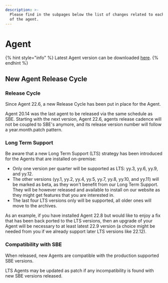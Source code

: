 ```yaml
---
description: >-
  Please find in the subpages below the list of changes related to each version
  of the agent.
---
```


# Agent

{% hint style="info" %}
Latest Agent version can be downloaded [here](https://storage.googleapis.com/sym-platform/developers/rest-api/agent-20.14.3.zip).
{% endhint %}

## New Agent Release Cycle

### Release Cycle

Since Agent 22.6, a new Release Cycle has been put in place for the Agent.

Agent 20.14 was the last agent to be released via the same schedule as SBE. Starting with the next version, Agent 22.6, agents release cadence will not be coupled to SBE's anymore, and its release version number will follow a year.month.patch pattern.

### Long Term Support

Be aware that a new Long Term Support (LTS) strategy has been introduced for the Agents that are installed on-premise:

* Only one version per quarter will be supported as LTS: yy.3, yy.6, yy.9, and yy.12.
* The other versions (yy.1, yy.2, yy.4, yy.5, yy.7, yy.8, yy.10, and yy.11) will be marked as beta, as they won't benefit from our Long Term Support. They will be however released and available to install on our website as they might get features that you are interested in.
* The last four LTS versions only will be supported, all older ones will move to the archives.

As an example, if you have installed Agent 22.8 but would like to enjoy a fix that has been back ported to the LTS versions, then an upgrade of your Agent will be necessary to at least latest 22.9 version (a choice might be needed from you if we already support later LTS versions like 22.12).

### Compatibility with SBE

When released, new Agents are compatible with the production supported SBE versions.

LTS Agents may be updated as patch if any incompatibility is found with new SBE versions released.
